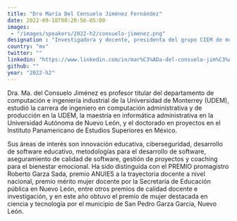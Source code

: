 ```yaml
---
title: "Dra María Del Consuelo Jiménez Fernández"
date: 2022-09-18T00:20:56-05:00
images: 
 - "/images/speakers/2022-h2/consuelo-jimenez.png"
designation : "Investigadora y docente, presidenta del grupo CIEM de mujeres investigadoras, científicas de la UDEM"
country: "mx"
twitter: ""
linkedin: "https://www.linkedin.com/in/mar%C3%ADa-del-consuelo-jim%C3%A9nez-fern%C3%A1ndez-482815b2/"
github: ""
year: "2022-h2"
---
```


Dra. Ma. del Consuelo Jiménez es profesor titular del departamento de computación e ingeniería industrial de la Universidad de Monterrey (UDEM), estudió la carrera de ingeniero en computación administrativa y de producción en la UDEM, la maestría en informática administrativa en la Universidad Autónoma de Nuevo León, y el doctorado en proyectos en el Instituto Panamericano de Estudios Superiores en México. 

Sus áreas de interés son innovación educativa, ciberseguridad, desarrollo de software educativo, metodologías para el desarrollo de software, aseguramiento de calidad de software, gestión de proyectos y coaching para el bienestar emocional. Ha sido distinguida con el PREMIO promagistro Roberto Garza Sada, premio ANUIES a la trayectoria docente a nivel nacional, premio mérito mujer docente por la Secretaría de Educación pública en Nuevo León, entre otros premios de calidad docente e investigación, y en este año obtuvo el premio de mujer destacada en ciencia y tecnología por el municipio de San Pedro Garza García, Nuevo León.

